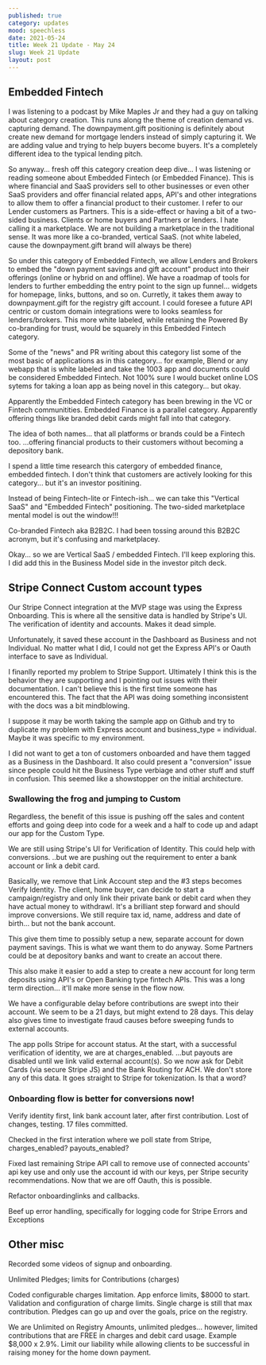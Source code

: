```yaml
---
published: true
category: updates
mood: speechless
date: 2021-05-24
title: Week 21 Update - May 24
slug: Week 21 Update
layout: post
---
```



## Embedded Fintech

I was listening to a podcast by Mike Maples Jr and they had a guy on talking about category creation.  This runs along the theme of creation demand vs. capturing demand. The downpayment.gift positioning is definitely about create new demand for mortgage lenders instead of simply capturing it.  We are adding value and trying to help buyers become buyers.  It's a completely different idea to the typical lending pitch.  

So anyway... fresh off this category creation deep dive... I was listening or reading someone about Embedded Fintech (or Embedded Finance).   This is where financial and SaaS providers sell to other businesses or even other SaaS providers and offer financial related apps, API's and other integrations to allow them to offer a financial product to their customer.  I refer to our Lender customers as Partners.  This is a side-effect or having a bit of a two-sided business.  Clients or home buyers and Partners or lenders.  I hate calling it a marketplace.  We are not building a marketplace in the traditional sense.  It was more like a co-branded, vertical SaaS.  (not white labeled, cause the downpayment.gift brand will always be there)


So under this category of Embedded Fintech, we allow Lenders and Brokers to embed the "down payment savings and gift account" product into their offerings (online or hybrid on and offline).  We have a roadmap of tools for lenders to further embedding the entry point to the sign up funnel... widgets for homepage, links, buttons, and so on.  Curretly, it takes them away to downpayment.gift for the registry gift account.  I could foresee a future API centric or custom domain integrations were to looks seamless for lenders/brokers.  This more white labeled, while retaining the Powered By co-branding for trust, would be squarely in this Embedded Fintech category.    

Some of the "news" and PR writing about this category list some of the most basic of applications as in this category... for example, Blend or any webapp that is white labeled and take the 1003 app and documents could be considered Embedded Fintech.  Not 100% sure I would bucket online LOS sytems for taking a loan app as being novel in this category... but okay.

Apparently the Embedded Fintech category has been brewing in the VC or Fintech communitities.  Embedded Finance is a parallel category.  Apparently offering things like branded debit cards might fall into that category.  

The idea of both names... that all platforms or brands could be a Fintech too.  ...offering financial products to their customers without becoming a depository bank.

I spend a little time research this catergory of embedded finance, embedded fintech.  I don't think that customers are actively looking for this category... but it's an investor positining.  

Instead of being Fintech-lite or Fintech-ish... we can take this "Vertical SaaS" and "Embedded Fintech" positioning.   The two-sided marketplace mental model is out the window!!!  

Co-branded Fintech aka B2B2C.  I had been tossing around this B2B2C acronym, but it's confusing and marketplacey.

Okay... so we are Vertical SaaS / embedded Fintech.  I'll keep exploring this.  I did add this in the Business Model side in the investor pitch deck.


<!--more-->


## Stripe Connect Custom account types

Our Stripe Connect integration at the MVP stage was using the Express Onboarding.  This is where all the sensitive data is handled by Stripe's UI.  The verification of identity and accounts. Makes it dead simple.

Unfortunately, it saved these account in the Dashboard as Business and not Individual.   No matter what I did, I could not get the Express API's or Oauth interface to save as Individual.

I finanlly reported my problem to Stripe Support.  Ultimately I think this is the behavior they are supporting and I pointing out issues with their documentation.  I can't believe this is the first time someone has encountered this.  The fact that the API was doing something inconsistent with the docs was a bit mindblowing.  

I suppose it may be worth taking the sample app on Github and try to duplicate my problem with Express account and business_type = individual.  Maybe it was specific to my environment. 

I did not want to get a ton of customers onboarded and have them tagged as a Business in the Dashboard.  It also could present a "conversion" issue since people could hit the Business Type verbiage and other stuff and stuff in confusion.  This seemed like a showstopper on the initial architecture.

### Swallowing the frog and jumping to Custom

Regardless, the benefit of this issue is pushing off the sales and content efforts and going deep into code for a week and a half to code up and adapt our app for the Custom Type.

We are still using Stripe's UI for Verification of Identity.  This could help with conversions.  ..but we are pushing out the requirement to enter a bank account or link a debit card.

Basically, we remove that Link Account step and the #3 steps becomes Verify Identity.  The client, home buyer, can decide to start a campaign/registry and only link their private bank or debit card when they have actual money to withdrawl.  It's a brilliant step forward and should improve conversions.  We still require tax id, name, address and date of birth... but not the bank account.   

This give them time to possibly setup a new, separate account for down payment savings.   This is what we want them to do anyway.  Some Partners could be at depository banks and want to create an accout there.  

This also make it easier to add a step to create a new account for long term deposits using API's or Open Banking type fintech APIs.  This was a long term direction... it'll make more sense in the flow now.

We have a configurable delay before contributions are swept into their account.  We seem to be a 21 days, but might extend to 28 days.  This delay also gives time to investigate fraud causes before sweeping funds to external accounts.

The app polls Stripe for account status.  At the start, with a successful verification of identity, we are at charges_enabled.  ...but payouts are disabled until we link valid external account(s).  So we now ask for Debit Cards (via secure Stripe JS) and the Bank Routing for ACH.  We don't store any of this data.  It goes straight to Stripe for tokenization.   Is that a word?


### Onboarding flow is better for conversions now!

Verify identity first, link bank account later, after first contribution.  Lost of changes, testing.  17 files committed.

Checked in the first interation where we poll state from Stripe, charges_enabled?  payouts_enabled?

Fixed last remaining Stripe API call to remove use of connected accounts' api key use and only use the account id with our keys, per Stripe security recommendations.  Now that we are off Oauth, this is possible.

Refactor onboardinglinks and callbacks.

Beef up error handling, specifically for logging code for Stripe Errors and Exceptions

## Other misc

Recorded some videos of signup and onboarding.

Unlimited Pledges; limits for Contributions (charges)

Coded configurable charges limitation.  App enforce limits, $8000 to start.  Validation and configuration of charge limits.   Single charge is still that max contribution.  Pledges can go up and over the goals, price on the registry.

We are Unlimited on Registry Amounts, unlimited pledges... however, limited contributions that are FREE in charges and debit card usage.  Example $8,000 x 2.9%.   Limit our liability while allowing clients to be successful in raising money for the home down payment.

    